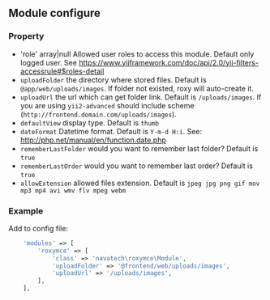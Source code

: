 Module configure
---
### Property

* 'role' array|null Allowed user roles to access this module. Default only logged user. See https://www.yiiframework.com/doc/api/2.0/yii-filters-accessrule#$roles-detail
* `uploadFolder` the directory where stored files. Default is `@app/web/uploads/images`. If folder not existed, roxy will auto-create it.
* `uploadUrl` the url which can get folder link. Default is `/uploads/images`. If you are using `yii2-advanced` should include scheme (`http://frontend.domain.com/uploads/images`).
* `defaultView` display type. Default is `thumb`
* `dateFormat` Datetime format. Default is `Y-m-d H:i`. See: http://php.net/manual/en/function.date.php
* `rememberLastFolder` would you want to remember last folder? Default is `true`
* `rememberLastOrder` would you want to remember last order? Default is `true`
* `allowExtension` allowed files extension. Default is `jpeg jpg png gif mov mp3 mp4 avi wmv flv mpeg webm`

### Example
Add to config file:
```php
	'modules' => [
		'roxymce' => [
			'class' => 'navatech\roxymce\Module',
			'uploadFolder' => '@frontend/web/uploads/images',
			'uploadUrl' => '/uploads/images',
		],
	],
```

